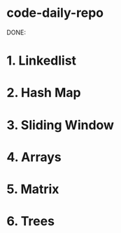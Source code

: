 # code-daily-repo
DONE:
# 1. Linkedlist
# 2. Hash Map
# 3. Sliding Window 
# 4. Arrays
# 5. Matrix
# 6. Trees
